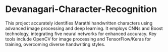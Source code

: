 # Devanagari-Character-Recognition
This project accurately identifies Marathi handwritten characters using advanced image processing and deep learning. It employs CNNs and Boost technology, integrating five neural networks for enhanced accuracy. Key tools include OpenCV for image processing and TensorFlow/Keras for training, overcoming diverse handwriting styles.
